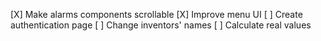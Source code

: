 [X] Make alarms components scrollable
[X] Improve menu UI 
[ ] Create authentication page
[ ] Change inventors' names
[ ] Calculate real values
